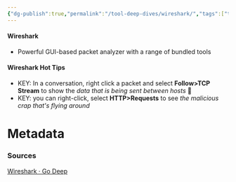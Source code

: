 ```yaml
---
{"dg-publish":true,"permalink":"/tool-deep-dives/wireshark/","tags":["tools_soc"]}
---
```


#### Wireshark
- Powerful GUI-based packet analyzer with a range of bundled tools

#### Wireshark Hot Tips
- KEY: In a conversation, right click a packet and select **Follow>TCP Stream** to show the *data that is being sent between hosts*  🤯
- KEY: you can right-click, select **HTTP>Requests** to see *the malicious crap that's flying around*




# Metadata

### Sources
[Wireshark · Go Deep](https://www.wireshark.org/)